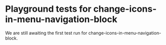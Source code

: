 # Playground tests for change-icons-in-menu-navigation-block
We are still awaiting the first test run for change-icons-in-menu-navigation-block.
